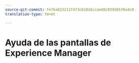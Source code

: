 ```yaml
---
source-git-commit: fef6a623211f473c61816ccaed0c029565f0a4c0
translation-type: tm+mt

---
```

# Ayuda de las pantallas de Experience Manager
